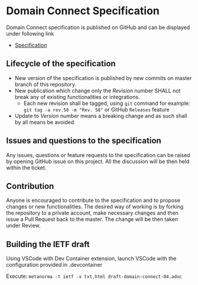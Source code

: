 # Domain Connect Specification

Domain Connect specification is published on GitHub and can be displayed under following link
* [Specification](Domain%20Connect%20Spec%20Draft.adoc)

## Lifecycle of the specification

* New version of the specification is published by new commits on master branch of this repository.
* New publication which change only the *Revision* number SHALL not break any of existing functionalities or integrations.
  * Each new revision shall be tagged, using `git` command for example: `git tag -a rev.58 -m "Rev. 58"` or GitHub `Releases` feature
* Update to *Version* number means a breaking change and as such shall by all means be avoided.

## Issues and questions to the specification

Any issues, questions or feature requests to the specification can be raised by opening GitHub issue on this project.
All the discussion will be then held within the ticket.

## Contribution

Anyone is encouraged to contribute to the specification and to propose changes or new functionalities.
The desired way of working is by forking the repository to a private account, make necessary changes and then issue a Pull Request back to the master.
The change will be then taken under Review.

## Building the IETF draft

Using VSCode with Dev Container extension, launch VSCode with the configuration provided in .devcontainer

Execute:
`metanorma -t ietf -x txt,html draft-domain-connect-04.adoc`